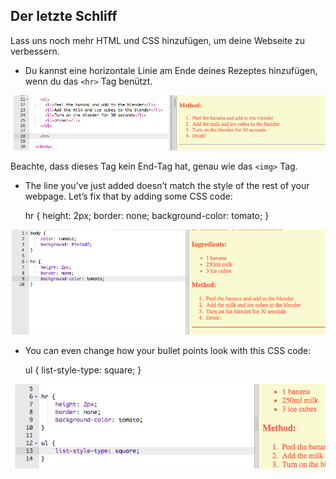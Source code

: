 ## Der letzte Schliff

Lass uns noch mehr HTML und CSS hinzufügen, um deine Webseite zu verbessern.

+ Du kannst eine horizontale Linie am Ende deines Rezeptes hinzufügen, wenn du das `<hr>` Tag benützt.

![Screenshot](images/recipe-hr.png)

Beachte, dass dieses Tag kein End-Tag hat, genau wie das `<img>` Tag.

+ The line you’ve just added doesn’t match the style of the rest of your webpage. Let’s fix that by adding some CSS code:

    hr {
        height: 2px;
        border: none;
        background-color: tomato;
    }
    

![screenshot](images/recipe-hr-css.png)

+ You can even change how your bullet points look with this CSS code:

    ul {
        list-style-type: square;
    }
    

![Screenshot](images/recipe-ul-css.png)